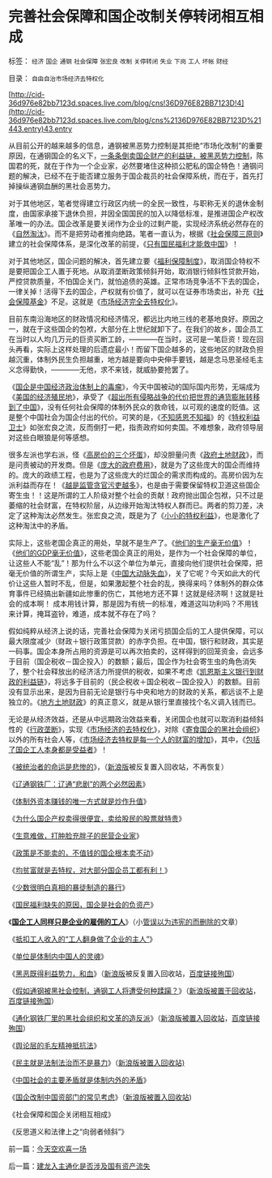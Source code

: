# 完善社会保障和国企改制关停转闭相互相成

标签： `经济` `国企` `通钢` `社会保障` `张宏良` `改制` `关停转闭` `失业` `下岗` `工人` `坏帐` `财经` 

目录： `自由自治市场经济去特权化`

[http://cid-36d976e82bb7123d.spaces.live.com/blog/cns!36D976E82BB7123D!4](http://cid-36d976e82bb7123d.spaces.live.com/blog/cns%2136D976E82BB7123D%21443.entry)43.entry



从目前公开的越来越多的信息，通钢被黑恶势力控制是其拒绝“市场化改制”的重要原因，在通钢国企的名义下，[一条条倒卖国企财产的利益链，被黑恶势力控制](http://www.caijing.com.cn/2009-07-30/110218398.html)，陈国君的死，就在于作为一个企业家，必然要堵住这种损公肥私的国企特色！通钢问题的解决，已经不在于能否建立服务于国企裁员的社会保障系统，而在于，首先打掉操纵通钢血酬的黑社会恶势力。



对于其他地区，笔者觉得建立行政区内统一的全民一致性，与职称无关的退休金制度，由国家承接下退休负担，并因全国国民的加入以降低标准，是推进国企产权改革唯一的办法。国企改革是要关闭作为企业的过剩产能，实现经济系统必然存在的《[自然淘汰](../../../2009/2/21/进化论：死亡是为了生存，经济中的淘汰和破产.md)》。而不是把劳动者推向绝路。笔者一直认为，根据《[社会保障三原则](http://hi.baidu.com/darthchn/blog/item/e87bb7f5b4bc9067ddc474b0.html)》建立的社会保障体系，是深化改革的前提，《[只有国民福利才能救中国](../../../2008/7/12/价值守恒定律：只有国民福利才能救中国!.md)》！

对于其他地区，国企问题的解决，首先建立要《[福利保障制度](../../../2009/5/13/社会保障拉动内需和反垄断.md)》，取消国企特权不是要把国企工人置于死地。从取消垄断政策倾斜开始，取消银行倾斜性贷款开始，严控贷款质量，不怕国企关门，就怕追债的英雄。正常市场竞争活不下去的国企，一律关掉！活得下去的国企，产权就有价值了，就可以在证券市场卖出，补充《[社会保障基金](../../../2009/2/26/社会保障有三个原则一种义务.md)》不足。这就是《[市场经济完全去特权化](../../../2009/7/18/私有化正确的名称是市场经济的去特权化.md)》。

目前东南沿海地区的财政情况和经济情况，都远比内地三线的老基地良好。原因之一，就在于这些国企的包袱，大部分在上世纪就卸下了。在我们的故乡，国企员工在当时以人均几万元的巨资买断工龄，————在当时，这可是一笔巨资！现在回头再看，实际上这样处理的后遗症最小！而留下国企越多的，这些地区的财政负担越沉重，体制外民生负担越重，地方越是要向中央伸手要钱，越是念马思圣经毛主义念得勤快，————无他，求不来钱，就威胁要抢罢了。

《[国企是中国经济政治体制上的毒瘤](../../../2009/8/8/政策是不能卖的，不值钱的国企根本卖不动.md)》，今天中国被动的国际国内形势，无端成为《[美国的经济殖民地](../../../2008/7/19/美国战无不胜的强大，纯属狗屎运.md)》，承受了《[超出所有侵略战争的代价把世界的通货膨胀转移到了中国](../../../2007/11/26/中国以超出历史所有战争损失的代价背走了世界通胀.md)》，没有任何社会保障的体制外民众的救命钱，以可观的速度的贬值。这是整个中国社会为国企付出的代价。可笑的是，《[不知感恩不知福](../../../2009/7/30/身享特权不感恩来不知福.md)》的《[特权利益卫士](../../../2009/7/21/混水便于摸鱼，特权等于产权.md)》如张宏良之流，反而倒打一耙，指责政府如何卖国。不难想象，政府领导层对这些白眼狼是何等感想。

很多左派也学右派，怪《[高房价的三个坏蛋](../../../2008/7/4/三个坏蛋政策博羿老百姓承受高房价危机全部代价.md)》，却没胆量问责《[政府土地财政](../../../2008/6/28/推恩令瓦解地方土地财政，结束高房价.md)》，而是问责被动的开发商。但是《[庞大的政府费用](../../../2009/7/13/为什么减少行政成本就是增强国力.md)》，就是为了这些庞大的国企而维持的。庞大的政绩工程，也是为了这些庞大的烂国企的需求而构成的。高房价因为左派利益而存在！《[越是监管贪官污吏越多](../../../2009/5/25/行政效益剪刀差和保守主义：公权分立牵制不能减少腐败.md)》，也是由于需要保留特权卫道这些国企寄生虫！！这是所谓的工人阶级对整个社会的贡献！政府抛出国企包袱，只不过是萎缩的社会财富，在特权阶层，从边缘开始淘汰特权人群而已。两者的剪刀差，决定了这种淘汰必然发生。张宏良之流，既是为了《[小小的特权利益](../../../2009/7/15/特权卫士高尚道德情操背后的小小自私.md)》，也是激化了这种淘汰中的矛盾。

实际上，这些老国企真正的用处，早就不是生产了。《[他们的生产毫无价值](../../../2007/10/6/什么是生产的价值？数字增长率，真实性和就业萎缩.md)》！《[他们的GDP毫无价值](../../../2008/7/26/什么是生产的价值？揭示《资本论》的关键性错误.md)》，这些老国企真正的用处，是作为一个社会保障的单位，让这些人不能“乱”！那为什么不以这个单位为单元，直接向他们提供社会保障，把毫无价值的所谓生产，实际上是《[中国大动脉失血](../../../2008/8/1/亏损国企不破产，中国大动脉失血.md)》，关了它呢？今天如此大的代价让这些人暂时不乱，但是，如果激起整个社会的乱，换得来吗？体制外的群众体育事件已经搞出新疆如此惨重的伤亡，其他地方还不算！这就是经济啊！这就是社会的成本啊！
成本用钱计算，那是因为有统一的标准，难道这叫功利吗？不用钱来计算，掩耳盗铃，难道，成本就不存在了吗？

假如纯粹从经济上说的话，完善社会保障为关闭亏损国企后的工人提供保障，可以最大限度减少（财政＋银行政策贷款）的赤字负担。在中国，银行和财政，其实是一码事。国企本身所占用的资源是可以再次拍卖的，这样得到的回笼资金，会远多于目前（国企税收－国企投入）的数额；最后，国企作为社会寄生虫的角色消失了，整个社会释放出的经济活力所提供的税收，如果不考虑《[凯恩斯主义银行到财政的利益链](../../../2009/4/22/费雪教条之通货紧缩有害论背后的资产利益链.md)》，将远多于目前的（民企税收＋国企税收－国企投入）的数额。目前没有显示出来，是因为目前无论是银行与中央和地方的财政的关系，都远谈不上是独立的。《[地方土地财政](../../../2008/6/28/推恩令瓦解地方土地财政，结束高房价.md)》的真正意义，就是从银行里直接找个名义调入钱而已。

无论是从经济效益，还是从中远期政治效益来看，关闭国企也就可以取消利益倾斜性的《[行政垄断](../../../2008/11/27/的哥要罢工：行政垄断不是市场管理.md)》，实现《[市场经济的去特权化](../../../2009/7/19/市场经济去特权化中国经济唯一的出路.md)》，对除《[寄食国企的黑社会组织](http://darthvad.blog.163.com/blog/static/533994702009710056796/)》以外的所有社会人等，《[市场经济去特权是每一个人的财富的增加](http://blog.sina.com.cn/s/blog_5563a64d0100dxms.html)》，其中，《[包括了国企工人本身都是受益者](http://blog.sina.com.cn/s/blog_5563a64d0100dxms.html)》！

《[被统治者的命运是悲惨的](http://hi.baidu.com/darthchn/blog/item/99acc5d879b49ce038012f74.html)》，（[新浪版](http://blog.sina.com.cn/s/blog_5563a64d0100e7t6.html)被反复置入回收站，不再恢复）

《[辽通钢铁厂：辽通“悲剧”的两个必然因素](../../../2009/8/7/“悲剧”的两个必然因素.md)》

《[体制外资本赚钱的唯一方式就是炒作升值](../../../2009/8/7/民间资本赚钱合法方式基本就是炒作资产升值.md)》

《[为什么国企产权卖得很便宜，卖给股民的股票就特贵](../../../2009/8/7/国企产权卖得很便宜，卖给股民的票就特贵.md)》

《[生意难做，打肿脸充胖子的民营企业家](../../../2009/8/7/生意难做，打肿脸充胖子的民营企业家.md)》

《[政策是不能卖的，不值钱的国企根本卖不动](../../../2009/8/8/政策是不能卖的，不值钱的国企根本卖不动.md)》

《[均贫富就是去特权，对大部分国企员工都有利！](../../../2009/8/8/均贫富就是去特权，对大部分国企员工都有利！.md)》

《[少数很明白真相的暴徒制造的暴行](../../../2009/8/8/少数很明白真相的暴徒制造的黑社会暴行.md)》

《[国民福利缺失的原因，国企是社会的负资产](../../../2009/8/8/国民福利缺失是因为国企是社会的负资产.md)》

《**[国企工人同样只是企业的雇佣的工人](http://hi.baidu.com/darthchn/blog/item/21b5146f94c3f4d381cb4a16.html)**》（小[管误以为违宪的而删除的](http://blog.sina.com.cn/s/blog_5563a64d0100e9fv.html)文章）

《[抵扣工人收入的“工人翻身做了企业的主人”](http://blog.sina.com.cn/s/%E3%80%8A%E5%AF%BB%E7%A7%9F%E8%85%90%E8%B4%A5%E5%AE%9A%E5%BE%8B%E3%80%8B)》

《[单位是体制内中国人的灵魂](../../../2009/8/9/单位是特权体制内的中国人的灵魂.md)》

《[黑恶既得利益势力，和血](http://darthvad.blog.sohu.com/129285618.html)》（[新浪版](../../../2009/8/9/小小的特权和黑恶势力.md)被反复置入回收站，[百度链接殉国](http://hi.baidu.com/darthchn/blog/item/9361f509fc3bb99c0a7b82cd.html)）

《[假如通钢被黑社会控制，通钢工人将遭受何种蹂躏？](http://darthvad.blog.163.com/blog/static/533994702009710056796/)》（[新浪版被置于回收站](http://blog.sina.com.cn/s/blog_5563a64d0100e9zc.html)，[百度链接殉国](http://hi.baidu.com/darthchn/blog/item/6e878fd0dbe11c319a50275f.html)）

《[通化钢铁厂里的黑社会组织和文革的造反派](http://darthvad.blog.163.com/blog/static/53399470200971005657759/)》（[新浪版被置入回收站](http://blog.sina.com.cn/s/blog_5563a64d0100e9zj.html)，[百度链接殉国](http://hi.baidu.com/darthchn/blog/item/1ac4ff22a7eb355b9822edec.html)）

《[舆论层的毛左精神抵抗法](../../../2009/8/10/舆论层精神抵抗法.md)》

《[民主就是法制法治而不是暴力](http://hi.baidu.com/darthchn/blog/item/cd63288e007daef3513d9299.html)》（[新浪版被置入回收站)](http://blog.sina.com.cn/s/blog_5563a64d0100e9zj.html)

《[中国社会的主要矛盾就是体制内外的矛盾](../../../2009/8/10/主要矛盾很可能就是体制内外的矛盾.md)》

《[国企改制中国资部门的常见考虑](http://hi.baidu.com/darthchn/blog/item/8a314118fba59073dbb4bd4d.html)》（[新浪版被置入回收站](http://blog.sina.com.cn/s/blog_5563a64d0100eaev.html))

《社会保障和国企关闭相互相成》

《反思道义和法律上之“向弱者倾斜”》

前一篇：[今天空欢喜一场](../../../2009/8/10/今天空欢喜一场.md)

后一篇：[建龙入主通化是否涉及国有资产流失](../../../2009/8/10/建龙入主通化是否涉及国有资产流失.md)